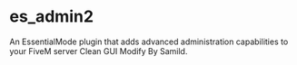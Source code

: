 # es_admin2

An EssentialMode plugin that adds advanced administration capabilities to your FiveM server
Clean GUI Modify By Samild.

